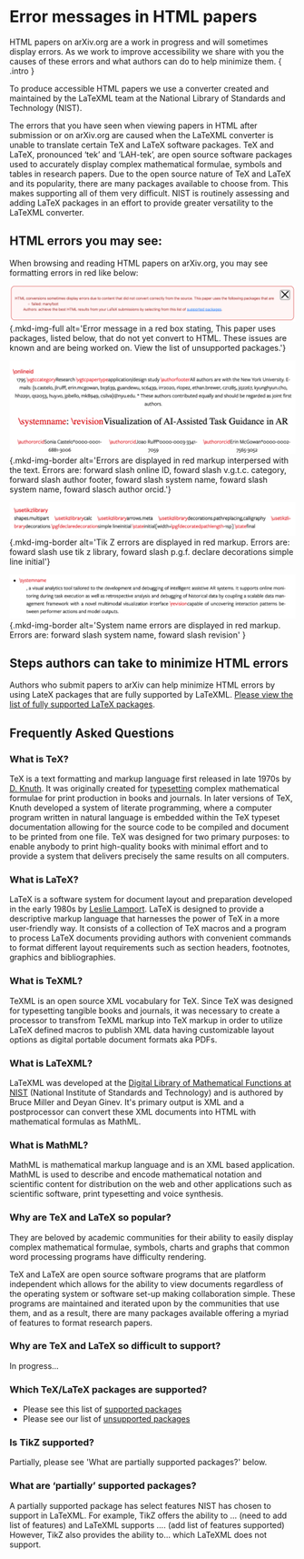 # Error messages in HTML papers

HTML papers on arXiv.org are a work in progress and will sometimes display errors. As we work to improve accessibility we share with you the causes of these errors and what authors can do to help minimize them.
{ .intro }

To produce accessible HTML papers we use a converter created and maintained by the LaTeXML team at the National Library of Standards and Technology (NIST). 

The errors that you have seen when viewing papers in HTML after submission or on arXiv.org are caused when the LaTeXML converter is unable to translate certain TeX and LaTeX software packages. TeX and LaTeX, pronounced ‘tek’ and ‘LAH-tek’, are open source software packages used to accurately display complex mathematical formulae, symbols and tables in research papers. Due to the open source nature of TeX and LaTeX and its popularity, there are many packages available to choose from. This makes supporting all of them very difficult. NIST is routinely assessing and adding LaTeX packages in an effort to provide greater versatility to the LaTeXML converter.


## HTML errors you may see:

When browsing and reading HTML papers on arXiv.org, you may see formatting errors in red like below: 

![html processing error](images/author_submssn_error.png){.mkd-img-full alt='Error message in a red box stating, This paper uses packages, listed below, that do not yet convert to HTML. These issues are known and are being worked on. View the list of unsupported packages.'}

![HTML LaTeX processing error for online id](images/reader-error-01.png){.mkd-img-border alt='Errors are displayed in red markup interpersed with the text. Errors are: forward slash online ID, foward slash v.g.t.c. category, forward slash author footer, foward slash system name, foward slash system name, foward slasch author orcid.'}

![HTML LaTeX processing error for tik Z library](images/reader-error-02.png){.mkd-img-border alt='Tik Z errors are displayed in red markup. Errors are: foward slash use tik z library, foward slash p.g.f. declare decorations simple line initial'}

![HTML LaTeX processing error for system name and revision](images/reader-error-03.png){.mkd-img-border alt='System name errors are displayed in red markup. Errors are: forward slash system name, foward slash revision'
}

## Steps authors can take to minimize HTML errors
Authors who submit papers to arXiv can help minimize HTML errors by using LateX packages that are fully supported by LaTeXML. [Please view the list of fully supported LaTeX packages](https://corpora.mathweb.org/corpus/arxmliv/tex_to_html/info/loaded_file).

## Frequently Asked Questions

### What is TeX?
TeX is a text formatting and markup language first released in late 1970s by [D. Knuth](https://en.wikipedia.org/wiki/TeX#Hyphenation_and_justification). It was originally created for [typesetting](https://en.wikipedia.org/wiki/Typesetting) complex mathematical formulae for print production in books and journals. In later versions of TeX, Knuth developed a system of literate programming, where a computer program written in natural language is embedded within the TeX typeset documentation allowing for the source code to be compiled and document to be printed from one file. TeX was designed for two primary purposes: to enable anybody to print high-quality books with minimal effort and to provide a system that delivers precisely the same results on all computers. 

### What is LaTeX?
LaTeX is a software system for document layout and preparation developed in the early 1980s by [Leslie Lamport](https://en.wikipedia.org/wiki/LaTeX#cite_note-Lamport1986-4). LaTeX is designed to provide a descriptive markup language that harnesses the power of TeX in a more user-friendly way. It consists of a collection of TeX macros and a program to process LaTeX documents providing authors with convenient commands to format different layout requirements such as section headers, footnotes, graphics and bibliographies.

### What is TeXML? 
TeXML is an open source XML vocabulary for TeX. Since TeX was designed for typesetting tangible books and journals, it was necessary to create a processor to transfrom TeXML markup into TeX markup in order to utilize LaTeX defined macros to publish XML data having customizable layout options as digital portable document formats aka PDFs.

### What is LaTeXML?

LaTeXML was developed at the [Digital Library of Mathematical Functions at NIST](https://math.nist.gov/) (National Institute of Standards and Technology) and is authored by Bruce Miller and Deyan Ginev. It's primary output is XML and a postprocessor can convert these XML documents into HTML with mathematical formulas as MathML. 

### What is MathML?
MathML is mathematical markup language and is an XML based application. MathML is used to describe and encode mathematical notation and scientific content for distribution on the web and other applications such as scientific software, print typesetting and voice synthesis. 

### Why are TeX and LaTeX so popular? 
They are beloved by academic communities for their ability to easily display complex mathematical formulae, symbols, charts and graphs that common word processing programs have difficulty rendering.

TeX and LaTeX are open source software programs  that  are platform independent which allows for the ability to view documents regardless of the operating system or software set-up making collaboration simple. These programs are maintained and iterated upon by the communities that use them, and as a result, there are many packages available offering a myriad of features to format research papers. 

### Why are TeX and LaTeX so difficult to support?
In progress...

### Which TeX/LaTeX packages are supported?
- Please see this list of [supported packages](https://corpora.mathweb.org/corpus/arxmliv/tex_to_html/info/loaded_file)
- Please see our list of [unsupported packages](https://github.com/brucemiller/LaTeXML/wiki/Porting-LaTeX-packages-for-LaTeXML)

### Is TikZ supported?
Partially, please see 'What are partially supported packages?' below.

### What are ‘partially’ supported packages? 

A partially supported package has select features NIST has chosen to support in LaTeXML. For example, TikZ offers the ability to … (need to add list of features) and LaTeXML supports …. (add list of features supported) However, TikZ also provides the ability to… which LaTeXML does not support.

